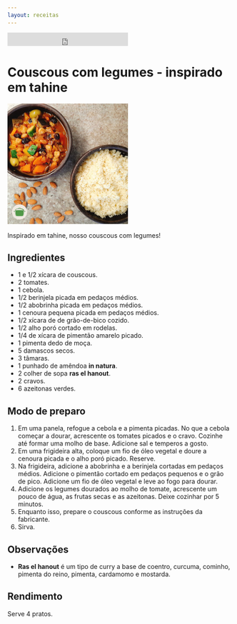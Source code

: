 ```yaml
---
layout: receitas
---
```


<iframe src="https://archive.org/embed/couscous_com_legumes" width="270" height="30" frameborder="0" webkitallowfullscreen="true" mozallowfullscreen="true" allowfullscreen></iframe>

# Couscous com legumes - inspirado em tahine

![Imagem: Uma tigela de cerâmica à esquerda servada com couscous e outra mais acima servida com os legumes, entre elas amêndoas.](./couscous_com_legumes.jpg)

Inspirado em tahine, nosso couscous com legumes! <i class="fas fa-laugh"></i>

## Ingredientes

* 1 e 1/2 xícara de couscous.
* 2 tomates.
* 1 cebola.
* 1/2 berinjela picada em pedaços médios. 
* 1/2 abobrinha picada em pedaços médios. 
* 1 cenoura pequena picada em pedaços médios. 
* 1/2 xícara de de grão-de-bico cozido.
* 1/2 alho poró cortado em rodelas.
* 1/4 de xícara de pimentão amarelo picado. 
* 1 pimenta dedo de moça. <i class="fas fa-pepper-hot"></i>
* 5 damascos secos.
* 3 tâmaras.
* 1 punhado de amêndoa **in natura**. 
* 2 colher de sopa **ras el hanout**.
* 2 cravos.
* 6 azeitonas verdes.

## Modo de preparo

1. Em uma panela, refogue a cebola e a pimenta picadas. No que a cebola começar a dourar, acrescente os tomates picados e o cravo. Cozinhe até formar uma molho de base. Adicione sal e temperos a gosto.
2. Em uma frigideira alta, coloque um fio de óleo vegetal e doure a cenoura picada e o alho poró picado. Reserve. 
3. Na frigideira, adicione a abobrinha e a berinjela cortadas em pedaços médios. Adicione o pimentão cortado em pedaços pequenos e o grão de pico. Adicione um fio de óleo vegetal e leve ao fogo para dourar.
4. Adicione  os legumes dourados ao molho de tomate, acrescente um pouco de água, as frutas secas e as azeitonas. Deixe cozinhar por 5 minutos. 
5. Enquanto isso, prepare o couscous conforme as instruções da fabricante.
6. Sirva. <i class="fas fa-hand-spock"></i>

## Observações

* **Ras el hanout** é um tipo de curry a base de coentro, curcuma, cominho, pimenta do reino, pimenta, cardamomo e mostarda. <i class="fas fa-laugh-wink"></i> 

## Rendimento

Serve 4 pratos.
